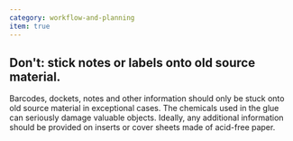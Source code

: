 ```yaml
---
category: workflow-and-planning
item: true
---
```



## Don't: stick notes or labels onto old source material.
Barcodes, dockets, notes and other information should only be stuck onto old source material in exceptional cases. The chemicals used in the glue can seriously damage valuable objects. Ideally, any additional information should be provided on inserts or cover sheets made of acid-free paper.
